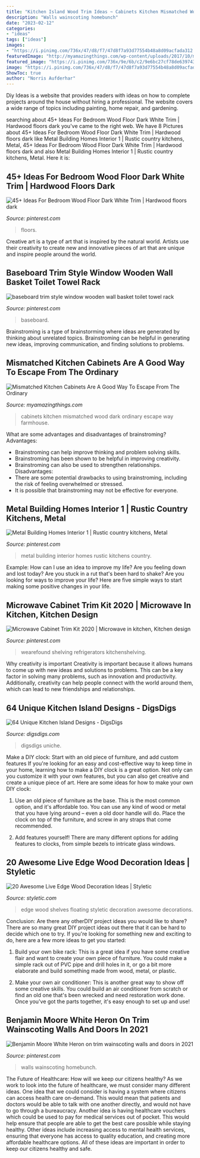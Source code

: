```yaml
---
title: "Kitchen Island Wood Trim Ideas ~ Cabinets Kitchen Mismatched Wood Dark Ordinary Escape Way Farmhouse"
description: "Walls wainscoting homebunch"
date: "2023-02-12"
categories:
- "ideas"
tags: ["ideas"]
images:
- "https://i.pinimg.com/736x/47/d8/f7/47d8f7a93d77554b48a8d09acfada312.jpg"
featuredImage: "http://myamazingthings.com/wp-content/uploads/2017/10/mismatched-kitchen-cabinets-7.jpg"
featured_image: "https://i.pinimg.com/736x/9e/6b/c2/9e6bc27cf78de639743829049184ee0e.jpg"
image: "https://i.pinimg.com/736x/47/d8/f7/47d8f7a93d77554b48a8d09acfada312.jpg"
ShowToc: true
author: "Norris Aufderhar"
---
```



Diy Ideas is a website that provides readers with ideas on how to complete projects around the house without hiring a professional. The website covers a wide range of topics including painting, home repair, and gardening. 

	

		
searching about 45+ Ideas For Bedroom Wood Floor Dark White Trim | Hardwood floors dark you've came to the right web. We have 8 Pictures about 45+ Ideas For Bedroom Wood Floor Dark White Trim | Hardwood floors dark like Metal Building Homes Interior 1 | Rustic country kitchens, Metal, 45+ Ideas For Bedroom Wood Floor Dark White Trim | Hardwood floors dark and also Metal Building Homes Interior 1 | Rustic country kitchens, Metal. Here it is:
		
    
## 45+ Ideas For Bedroom Wood Floor Dark White Trim | Hardwood Floors Dark

<img loading=lazy src="https://i.pinimg.com/736x/9e/6b/c2/9e6bc27cf78de639743829049184ee0e.jpg" onerror="this.onerror=null;this.src='https://tse2.mm.bing.net/th?id=OIP.5rZzh3sul4cUg77aEO9VqAAAAA&amp;pid=15.1';" alt="45+ Ideas For Bedroom Wood Floor Dark White Trim | Hardwood floors dark">

_Source: pinterest.com_

>floors. 

	

Creative art is a type of art that is inspired by the natural world. Artists use their creativity to create new and innovative pieces of art that are unique and inspire people around the world.

    
## Baseboard Trim Style Window Wooden Wall Basket Toilet Towel Rack

<img loading=lazy src="https://i.pinimg.com/736x/7e/f6/09/7ef609d83303ce4b891c70acd3a68480.jpg" onerror="this.onerror=null;this.src='https://tse4.mm.bing.net/th?id=OIP.41iOgB_T0VzQkKjY-h6w8gHaLJ&amp;pid=15.1';" alt="baseboard trim style window wooden wall basket toilet towel rack">

_Source: pinterest.com_

>baseboard. 

	

Brainstroming is a type of brainstorming where ideas are generated by thinking about unrelated topics. Brainstroming can be helpful in generating new ideas, improving communication, and finding solutions to problems.

    
## Mismatched Kitchen Cabinets Are A Good Way To Escape From The Ordinary

<img loading=lazy src="http://myamazingthings.com/wp-content/uploads/2017/10/mismatched-kitchen-cabinets-7.jpg" onerror="this.onerror=null;this.src='https://tse2.mm.bing.net/th?id=OIP.u5P7TuJPlHgrjcR9FWpjlgHaKw&amp;pid=15.1';" alt="Mismatched Kitchen Cabinets Are A Good Way To Escape From The Ordinary">

_Source: myamazingthings.com_

>cabinets kitchen mismatched wood dark ordinary escape way farmhouse. 

	

What are some advantages and disadvantages of brainstroming?
Advantages: 
- Brainstroming can help improve thinking and problem solving skills. 
- Brainstroming has been shown to be helpful in improving creativity. 
- Brainstroming can also be used to strengthen relationships.
Disadvantages: 
- There are some potential drawbacks to using brainstroming, including the risk of feeling overwhelmed or stressed. 
- It is possible that brainstroming may not be effective for everyone.

    
## Metal Building Homes Interior 1 | Rustic Country Kitchens, Metal

<img loading=lazy src="https://i.pinimg.com/736x/47/d8/f7/47d8f7a93d77554b48a8d09acfada312.jpg" onerror="this.onerror=null;this.src='https://tse1.mm.bing.net/th?id=OIP.NkWxJRJfuaVCj0qGrQc8tgHaKk&amp;pid=15.1';" alt="Metal Building Homes Interior 1 | Rustic country kitchens, Metal">

_Source: pinterest.com_

>metal building interior homes rustic kitchens country. 

	

Example: How can I use an idea to improve my life?
Are you feeling down and lost today? Are you stuck in a rut that's been hard to shake? Are you looking for ways to improve your life? Here are five simple ways to start making some positive changes in your life.

    
## Microwave Cabinet Trim Kit 2020 | Microwave In Kitchen, Kitchen Design

<img loading=lazy src="https://i.pinimg.com/736x/7e/37/27/7e37273362453047675818f8094928ac.jpg" onerror="this.onerror=null;this.src='https://tse3.mm.bing.net/th?id=OIP.Gel-e1lqdUbE2EJ2fsPWRAHaJ6&amp;pid=15.1';" alt="Microwave Cabinet Trim Kit 2020 | Microwave in kitchen, Kitchen design">

_Source: pinterest.com_

>wearefound shelving refrigerators kitchenshelving. 

	

Why creativity is important
Creativity is important because it allows humans to come up with new ideas and solutions to problems. This can be a key factor in solving many problems, such as innovation and productivity. Additionally, creativity can help people connect with the world around them, which can lead to new friendships and relationships.

    
## 64 Unique Kitchen Island Designs - DigsDigs

<img loading=lazy src="https://www.digsdigs.com/photos/unique-kitchen-island-designs-53.jpg" onerror="this.onerror=null;this.src='https://tse1.mm.bing.net/th?id=OIP.bhu5TMPPWhuXcu_qnaduzgAAAA&amp;pid=15.1';" alt="64 Unique Kitchen Island Designs - DigsDigs">

_Source: digsdigs.com_

>digsdigs uniche. 

	

Make a DIY clock: Start with an old piece of furniture, and add custom features
If you're looking for an easy and cost-effective way to keep time in your home, learning how to make a DIY clock is a great option. Not only can you customize it with your own features, but you can also get creative and create a unique piece of art. Here are some ideas for how to make your own DIY clock:
1. Use an old piece of furniture as the base. This is the most common option, and it's affordable too. You can use any kind of wood or metal that you have lying around – even a old door handle will do. Place the clock on top of the furniture, and screw in any straps that come recommended.

2. Add features yourself! There are many different options for adding features to clocks, from simple bezels to intricate glass windows.

    
## 20 Awesome Live Edge Wood Decoration Ideas | Styletic

<img loading=lazy src="https://styletic.com/wp-content/uploads/2018/03/live-edge-wood-decorations/15-live-edge-wood-decoration-ideas.jpg" onerror="this.onerror=null;this.src='https://tse3.mm.bing.net/th?id=OIP.MeEQNUig71hRc5P2Ktz3OgHaQ-&amp;pid=15.1';" alt="20 Awesome Live Edge Wood Decoration Ideas | Styletic">

_Source: styletic.com_

>edge wood shelves floating styletic decoration awesome decorations. 

	

Conclusion: Are there any otherDIY project ideas you would like to share?
There are so many great DIY project ideas out there that it can be hard to decide which one to try. If you're looking for something new and exciting to do, here are a few more ideas to get you started: 
1. Build your own bike rack: This is a great idea if you have some creative flair and want to create your own piece of furniture. You could make a simple rack out of PVC pipe and drill holes in it, or go a bit more elaborate and build something made from wood, metal, or plastic. 

2. Make your own air conditioner: This is another great way to show off some creative skills. You could build an air conditioner from scratch or find an old one that's been wrecked and need restoration work done. Once you've got the parts together, it's easy enough to set up and use!

    
## Benjamin Moore White Heron On Trim Wainscoting Walls And Doors In 2021

<img loading=lazy src="https://i.pinimg.com/736x/84/06/d2/8406d222f050a75aa9e0342ed931fef6.jpg" onerror="this.onerror=null;this.src='https://tse4.mm.bing.net/th?id=OIP.ELfwHxVAtPEcXArNFSDSngHaMA&amp;pid=15.1';" alt="Benjamin Moore White Heron on trim wainscoting walls and doors in 2021">

_Source: pinterest.com_

>walls wainscoting homebunch. 

	

The Future of Healthcare: How will we keep our citizens healthy?
As we work to look into the future of healthcare, we must consider many different ideas. One idea that we could consider is having a system where citizens can access health care on-demand. This would mean that patients and doctors would be able to talk with one another directly, and would not have to go through a bureaucracy. Another idea is having healthcare vouchers which could be used to pay for medical services out of pocket. This would help ensure that people are able to get the best care possible while staying healthy. Other ideas include increasing access to mental health services, ensuring that everyone has access to quality education, and creating more affordable healthcare options. All of these ideas are important in order to keep our citizens healthy and safe.

